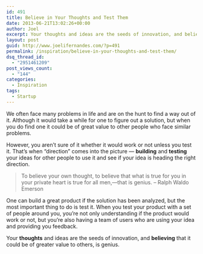 ```yaml
---
id: 491
title: Believe in Your Thoughts and Test Them
date: 2013-06-21T13:02:26+00:00
author: Joel
excerpt: Your thoughts and ideas are the seeds of innovation, and believing that it could be of greater value to others, is genius.
layout: post
guid: http://www.joelifernandes.com/?p=491
permalink: /inspiration/believe-in-your-thoughts-and-test-them/
dsq_thread_id:
  - "2951461209"
post_views_count:
  - "144"
categories:
  - Inspiration
tags:
  - Startup
---
```

We often face many problems in life and are on the hunt to find a way out of it. Although it would take a while for one to figure out a solution, but when you do find one it could be of great value to other people who face similar problems.

However, you aren&#8217;t sure of it whether it would work or not unless you test it. That&#8217;s when &#8220;direction&#8221; comes into the picture &#8212; **building** and **testing** your ideas for other people to use it and see if your idea is heading the right direction.

> To believe your own thought, to believe that what is true for you in your private heart is true for all men,—that is genius. &#8211; Ralph Waldo Emerson

One can build a great product if the solution has been analyzed, but the most important thing to do is test it. When you test your product with a set of people around you, you&#8217;re not only understanding if the product would work or not, but you&#8217;re also having a team of users who are using your idea and providing you feedback.

Your **thoughts** and ideas are the seeds of innovation, and **believing** that it could be of greater value to others, is genius.